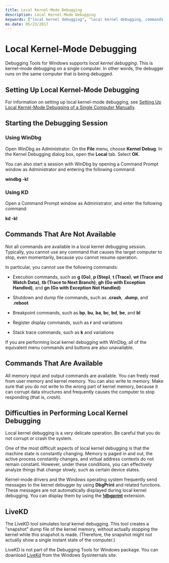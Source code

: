 ```yaml
---
title: Local Kernel-Mode Debugging
description: Local Kernel-Mode Debugging
keywords: ["local kernel debugging", "local kernel debugging, commands available", "local kernel debugging, LiveKD tool", "LiveKD tool"]
ms.date: 05/23/2017
---
```


# Local Kernel-Mode Debugging


Debugging Tools for Windows supports *local kernel debugging*. This is kernel-mode debugging on a single computer. In other words, the debugger runs on the same computer that is being debugged.

## <span id="starting_local_kernel_debugging"></span><span id="STARTING_LOCAL_KERNEL_DEBUGGING"></span>Setting Up Local Kernel-Mode Debugging


For information on setting up local kernel-mode debugging, see [Setting Up Local Kernel-Mode Debugging of a Single Computer Manually](setting-up-local-kernel-debugging-of-a-single-computer-manually.md).

## <span id="Starting_the_Debugging_Session"></span><span id="starting_the_debugging_session"></span><span id="STARTING_THE_DEBUGGING_SESSION"></span>Starting the Debugging Session


### <span id="Using_WinDbg"></span><span id="using_windbg"></span><span id="USING_WINDBG"></span>Using WinDbg

Open WinDbg as Administrator. On the **File** menu, choose **Kernel Debug**. In the Kernel Debugging dialog box, open the **Local** tab. Select **OK**.

You can also start a session with WinDbg by opening a Command Prompt window as Administrator and entering the following command:

**windbg -kl**

### <span id="Using_KD"></span><span id="using_kd"></span><span id="USING_KD"></span>Using KD

Open a Command Prompt window as Administrator, and enter the following command:

**kd -kl**

## <span id="commands_that_are_not_available"></span><span id="COMMANDS_THAT_ARE_NOT_AVAILABLE"></span>Commands That Are Not Available


Not all commands are available in a local kernel debugging session. Typically, you cannot use any command that causes the target computer to stop, even momentarily, because you cannot resume operation.

In particular, you cannot use the following commands:

-   Execution commands, such as **g (Go)**, **p (Step)**, **t (Trace)**, **wt (Trace and Watch Data)**, **tb (Trace to Next Branch)**, **gh (Go with Exception Handled)**, and **gn (Go with Exception Not Handled)**

-   Shutdown and dump file commands, such as **.crash**, **.dump**, and **.reboot**

-   Breakpoint commands, such as **bp**, **bu**, **ba**, **bc**, **bd**, **be**, and **bl**

-   Register display commands, such as **r** and variations

-   Stack trace commands, such as **k** and variations

If you are performing local kernel debugging with WinDbg, all of the equivalent menu commands and buttons are also unavailable.

## <span id="commands_that_are_available"></span><span id="COMMANDS_THAT_ARE_AVAILABLE"></span>Commands That Are Available


All memory input and output commands are available. You can freely read from user memory and kernel memory. You can also write to memory. Make sure that you do not write to the wrong part of kernel memory, because it can corrupt data structures and frequently causes the computer to stop responding (that is, *crash*).

## <span id="difficulties_in_performing_local_kernel_debugging"></span><span id="DIFFICULTIES_IN_PERFORMING_LOCAL_KERNEL_DEBUGGING"></span>Difficulties in Performing Local Kernel Debugging


Local kernel debugging is a very delicate operation. Be careful that you do not corrupt or crash the system.

One of the most difficult aspects of local kernel debugging is that the machine state is constantly changing. Memory is paged in and out, the active process constantly changes, and virtual address contexts do not remain constant. However, under these conditions, you can effectively analyze things that change slowly, such as certain device states.

Kernel-mode drivers and the Windows operating system frequently send messages to the kernel debugger by using **DbgPrint** and related functions. These messages are not automatically displayed during local kernel debugging. You can display them by using the [**!dbgprint**](-dbgprint.md) extension.

## <span id="livekd"></span><span id="LIVEKD"></span>LiveKD


The LiveKD tool simulates local kernel debugging. This tool creates a "snapshot" dump file of the kernel memory, without actually stopping the kernel while this snapshot is made. (Therefore, the snapshot might not actually show a single instant state of the computer.)

LiveKD is not part of the Debugging Tools for Windows package. You can download [LiveKd](/sysinternals/downloads/livekd) from the Windows Sysinternals site.

 

